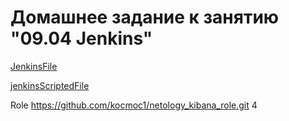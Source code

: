 # Домашнее задание к занятию "09.04 Jenkins"

[JenkinsFile](./JenkinsFile)

[jenkinsScriptedFile](./jenkinsScriptedFile)

Role https://github.com/kocmoc1/netology_kibana_role.git
4